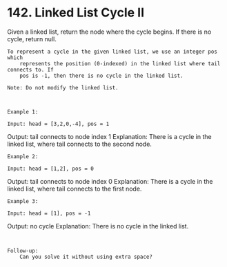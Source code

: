 # 142. Linked List Cycle II

Given a linked list, return the node where the cycle begins. If there is no cycle, return
        null.

    To represent a cycle in the given linked list, we use an integer pos which
        represents the position (0-indexed) in the linked list where tail connects to. If
        pos is -1, then there is no cycle in the linked list.

    Note: Do not modify the linked list.

     

    Example 1:

    Input: head = [3,2,0,-4], pos = 1
Output: tail connects to node index 1
Explanation: There is a cycle in the linked list, where tail connects to the second node.

    

    Example 2:

    Input: head = [1,2], pos = 0
Output: tail connects to node index 0
Explanation: There is a cycle in the linked list, where tail connects to the first node.

    

    Example 3:

    Input: head = [1], pos = -1
Output: no cycle
Explanation: There is no cycle in the linked list.

    

     

    Follow-up:
        Can you solve it without using extra space?